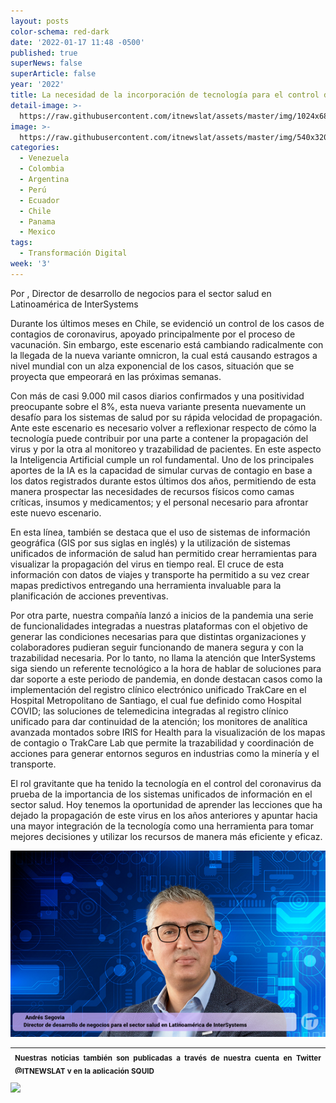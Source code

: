 ```yaml
---
layout: posts
color-schema: red-dark
date: '2022-01-17 11:48 -0500'
published: true
superNews: false
superArticle: false
year: '2022'
title: La necesidad de la incorporación de tecnología para el control del coronavirus
detail-image: >-
  https://raw.githubusercontent.com/itnewslat/assets/master/img/1024x680/Andres-Segovia-g.jpg
image: >-
  https://raw.githubusercontent.com/itnewslat/assets/master/img/540x320/Andres-Segovia-p.jpg
categories:
  - Venezuela
  - Colombia
  - Argentina
  - Perú
  - Ecuador
  - Chile
  - Panama
  - Mexico
tags:
  - Transformación Digital
week: '3'
---
```



Por , Director de desarrollo de negocios para el sector salud en
Latinoamérica de InterSystems

Durante los últimos meses en Chile, se evidenció un control de los casos de contagios de coronavirus, apoyado principalmente por el proceso de vacunación. Sin embargo, este escenario está cambiando radicalmente con la llegada de la nueva variante omnicron, la cual está causando estragos a nivel mundial con un alza exponencial de los casos, situación que se proyecta que empeorará en las próximas semanas. 

Con más de casi 9.000 mil casos diarios confirmados y una positividad preocupante sobre el 8%, esta nueva variante presenta nuevamente un desafío para los sistemas de salud por su rápida velocidad de propagación. Ante este escenario es necesario volver a reflexionar respecto de cómo la tecnología puede contribuir por una parte a contener la propagación del virus y por la otra al monitoreo y trazabilidad de pacientes. En este aspecto la Inteligencia Artificial cumple un rol fundamental. Uno de los principales aportes de la IA es la capacidad de simular curvas de contagio en base a los datos registrados durante estos últimos dos años, permitiendo de esta manera prospectar las necesidades de recursos físicos como camas críticas, insumos y medicamentos; y el personal necesario para afrontar este nuevo escenario.

En esta línea, también se destaca que el uso de sistemas de información geográfica (GIS por sus siglas en inglés) y la utilización de sistemas unificados de información de salud han permitido crear herramientas para visualizar la propagación del virus en tiempo real. El cruce de esta información con datos de viajes y transporte ha permitido a su vez crear mapas predictivos entregando una herramienta invaluable para la planificación de acciones preventivas.

Por otra parte, nuestra compañía lanzó a inicios de la pandemia una serie de funcionalidades integradas a nuestras plataformas con el objetivo de generar las condiciones necesarias para que distintas organizaciones y colaboradores pudieran seguir funcionando de manera segura y con la trazabilidad necesaria. Por lo tanto, no llama la atención que InterSystems siga siendo un referente tecnológico a la hora de hablar de soluciones para dar soporte a este periodo de pandemia, en donde destacan casos como la implementación del registro clínico electrónico unificado TrakCare en el Hospital Metropolitano de Santiago, el cual fue definido como Hospital COVID; las soluciones de telemedicina integradas al registro clínico unificado para dar continuidad de la atención; los monitores de analítica avanzada montados sobre IRIS for Health para la visualización de los mapas de contagio o TrakCare Lab que permite la trazabilidad y coordinación de acciones para generar entornos seguros en industrias como la minería y el transporte.

El rol gravitante que ha tenido la tecnología en el control del coronavirus da prueba de la importancia de los sistemas unificados de información en el sector salud. Hoy tenemos la oportunidad de aprender las lecciones que ha dejado la propagación de este virus en los años anteriores y apuntar hacia una mayor integración de la tecnología como una herramienta para tomar mejores decisiones y utilizar los recursos de manera más eficiente y eficaz.

![](https://raw.githubusercontent.com/itnewslat/assets/master/img/540x320/Andres-Segovia-p.jpg)

<table style="height: 42px;" width="569">
<tbody>
<tr>
<td style="text-align: justify;"><sub><strong>Nuestras noticias también son publicadas a través de nuestra cuenta en Twitter <a href="https://twitter.com/itnewslat?lang=es">@ITNEWSLAT</a> y en la aplicación <a href="https://squidapp.co/en/">SQUID</a></strong></sub></td>
</tr>
</tbody>
</table>

<img src="https://tracker.metricool.com/c3po.jpg?hash=56f88a41e39ab42c063cc51676587a04"/>